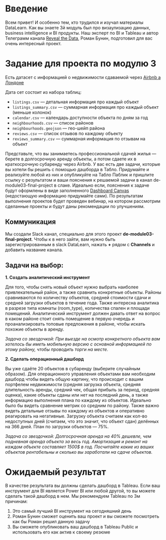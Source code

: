# Введение
Всем привет! И особенно тем, кто трудился и изучал материалы DataLearn. Как вы знаете 3й модуль был про визаулизацию данных, business intelligence и BI продукты. Наш эксперт по BI и Tableau и автор Телеграмм канала [Reveal the Data](https://t.me/revealthedata), Роман Бунин, подготовил для вас очень интересный проект.

# Задание для проекта по модулю 3

Есть датасет с информацией о недвижимости сдаваемой через [Airbnb а Лондоне](https://www.kaggle.com/labdmitriy/airbnb) 

Дата сет состоит из набора таблиц:
- `listings.csv` — детальная информация про каждый объект
- `listings_summary.csv` — суммарная информация про каждый объект (меньше колонок)
- `calendar.csv` — календарь доступности объекта по дням за год
- `neighbourhoods.csv` — список районов
- `neighbourhoods.geojson` — гео-шейп района
- `reviews.csv` — список отзывов по каждому объекту
- `reviews_summary.csv` — суммарная информация по отзывам на объект

Представьте, что вы занимаетесь профессиональной сдачей жилья — берете в долгосрочную аренду объекты, а потом сдаете их в краткосрочную субаренду через Airbnb. У вас есть две задачи, которые вы хотели бы решить с помощью дашборда в Табло. Придумайте и реализуйте любой из них и опубликуйте на Табло Паблик и пришлите ссылку с результатом и ваши пояснения к решаемой задачи в канал de-module03-final-project в слаке. Идеально если, пояснения к задаче будут оформлены в виде заполненного [Dashboard Canvas](https://youtu.be/xSp5ykKcQho) (недостающую информацию придумайте сами). По результатам выполнения проектов будет проведен вебинар, на котором рассмотрим сделанные проекты и будут даны рекомендации по улучшениям. 

## Коммуникация
Мы создали Slack канал, специально для этого проект **de-module03-final-project**. Чтобы к в него зайти, вам нужно быть зарегистрированным в slack DataLearn, нажать **+** рядом с **Channels** и добавить название канала.


## Задачи на выбор:

**1. Создать аналитический инструмент**

Для того, чтобы снять новый объект нужно выбрать наиболее привлекательный район, а также сравнить конкретные объекты. Районы сравниваются по количеству объектов, средней стоимости сдачи и средней загрузки объектов в течение года. Также интересна аналитика в разрезе типа комнаты (room_type), количества спален и площади помещений. Аналитический инструмент должен давать ответ на вопрос в каком районе стоит снять помещение в первую очередь и проанализировать топовые предложения в районе, чтобы искать похожие объекты в аренду.

*Задача со звездочкой: При выезде на осмотр конкретного объекта вам хотелось бы иметь мобильную версию с основной информацией по этому району, чтобы проводить торги на месте.*

**2. Сделать операционный дашборд** 

Вы уже сдаёте 20 объектов в субаренду (выберите случайным образом). Для операционного управления объектами вам необходим дашборд чтобы видеть общую картину, что происходит с вашим портфелем недвижимости (средняя загрузка объекта, средняя длительность аренды, средний чек, общая прибыль за период, средняя оценка), какие объекты сданы или нет на последний день, а также информацию выполнения плана по каждому из объектов. Идеально было бы видеть сравнение метрик со средним по району. Также важно видеть детальные отзывы по каждому из объектов и оперативно реагировать на негативные. Загрузку объекта считаем как кол-во недоступных дней (считаем, что это значит, что объект сдан) делённых на 366 дней. План по загрузки объектов — 75%.

*Задача со звездочкой: Долгосрочная аренда на 40% дешевле, чем подневная аренда объекта за весь год. Амортизация и ремонт на каждом объекте составляет 1500$ в год. Посчитайте какие из ваших объектов рентабельны и сколько вы заработали на сдаче объектов.*

# Ожидаемый результат
В качестве результата вы должны сделать дашборд в Tableau. Если ваш инструмент для BI является Power BI или любой другой, то вы можете сделать такой дашборд в нем. Мы рекомендуем Tableau по 3м причинам:

1) Это самый лучший BI инструмент на сегодняшний день 
2) Роман Бунин сможет оценить ваш проект и вы сможете посмотреть как бы Роман решил данную задачу
3) Вы сможете опубликовать ваш дашборд в Tableau Public и использовать его как актив к своему резюме
